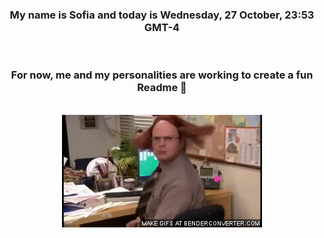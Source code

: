 


<div align="center">
<h3 >My name is Sofia and today is Wednesday, 27 October, 23:53 GMT-4</h3><br>
<h3 >For now, me and my personalities are working to create a fun Readme 👋
</h3><br>
<img src='img/dwight.gif' alt='working...'/>
</div>
